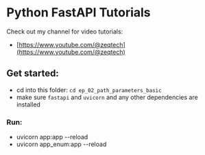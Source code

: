 # Python FastAPI Tutorials

Check out my channel for video tutorials:

- [https://www.youtube.com/@zeqtech](https://www.youtube.com/@zeqtech)

## Get started:

- cd into this folder: `cd ep_02_path_parameters_basic`
- make sure `fastapi` and `uvicorn` and any other dependencies are installed

### Run:
- uvicorn app:app --reload
- uvicorn app_enum:app --reload
